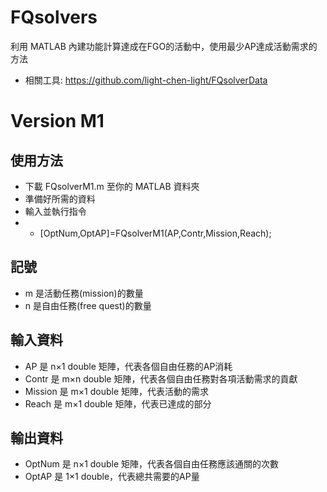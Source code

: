 # FQsolvers
利用 MATLAB 內建功能計算達成在FGO的活動中，使用最少AP達成活動需求的方法
* 相關工具: https://github.com/light-chen-light/FQsolverData

# Version M1
## 使用方法
* 下載 FQsolverM1.m 至你的 MATLAB 資料夾
* 準備好所需的資料
* 輸入並執行指令
* * [OptNum,OptAP]=FQsolverM1(AP,Contr,Mission,Reach);

## 記號
* m 是活動任務(mission)的數量
* n 是自由任務(free quest)的數量

## 輸入資料
* AP 是 n×1 double 矩陣，代表各個自由任務的AP消耗
* Contr 是 m×n double 矩陣，代表各個自由任務對各項活動需求的貢獻
* Mission 是 m×1 double 矩陣，代表活動的需求
* Reach 是 m×1 double 矩陣，代表已達成的部分

## 輸出資料
* OptNum 是 n×1 double 矩陣，代表各個自由任務應該通關的次數
* OptAP 是 1×1 double，代表總共需要的AP量

